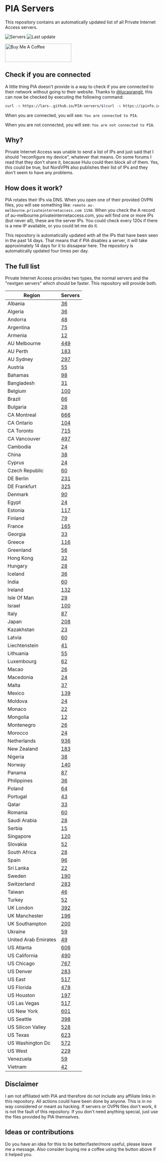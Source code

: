 # PIA Servers
This repository contains an automatically updated list of all Private Internet Access servers.

![Servers](https://img.shields.io/badge/servers-16520-brightgreen) ![Last update](https://img.shields.io/badge/last%20update-2025--03--31%2019%3A00%20CET-brightgreen)

<a href="https://www.buymeacoffee.com/Lars-" target="_blank"><img src="https://cdn.buymeacoffee.com/buttons/v2/default-orange.png" alt="Buy Me A Coffee" height="60" style="height: 60px !important;width: 217px !important;" ></a>

## Check if you are connected
A little thing PIA doesn't provide is a way to check if you are connected to their network without going to their website.
Thanks to [@lucasrangit](https://github.com/lucasrangit), this can now be checked by executing the following command:
```bash
curl -s https://lars-.github.io/PIA-servers/$(curl -s https://ipinfo.io/ip)
```

When you are connected, you will see: `You are connected to PIA`.

When you are not connected, you will see: `You are not connected to PIA`.

## Why?
Private Internet Access was unable to send a list of IPs and just said that I should "reconfigure my device", whatever that means.
On some forums I read that they don't share it, because Hulu could then block all of them. Yes, this could be true, but NordVPN also publishes their list of IPs and they don't seem to have any problems.

## How does it work?
PIA rotates their IPs via DNS. When you open one of their provided OVPN files, you will see something like:
`remote au-melbourne.privateinternetaccess.com 1198`. When you check the A record of au-melbourne.privateinternetaccess.com, you will find one or more IPs (but never all), these are the server IPs.
You could check every 120s if there is a new IP available, or you could let me do it.

This repository is automatically updated with all the IPs that have been seen in the past 14 days. That means that if PIA disables a server, it will take approximately 14 days for it to dissapear here.
The repository is automatically updated four times per day.

## The full list
Private Internet Access provides two types, the normal servers and the "nextgen servers" which should be faster. This repository will provide both.

Region | Servers
------ |--------
Albania | [36](https://github.com/Lars-/PIA-servers/tree/master/regions/Albania)
Algeria | [36](https://github.com/Lars-/PIA-servers/tree/master/regions/Algeria)
Andorra | [48](https://github.com/Lars-/PIA-servers/tree/master/regions/Andorra)
Argentina | [75](https://github.com/Lars-/PIA-servers/tree/master/regions/Argentina)
Armenia | [12](https://github.com/Lars-/PIA-servers/tree/master/regions/Armenia)
AU Melbourne | [449](https://github.com/Lars-/PIA-servers/tree/master/regions/AU%20Melbourne)
AU Perth | [183](https://github.com/Lars-/PIA-servers/tree/master/regions/AU%20Perth)
AU Sydney | [297](https://github.com/Lars-/PIA-servers/tree/master/regions/AU%20Sydney)
Austria | [55](https://github.com/Lars-/PIA-servers/tree/master/regions/Austria)
Bahamas | [98](https://github.com/Lars-/PIA-servers/tree/master/regions/Bahamas)
Bangladesh | [31](https://github.com/Lars-/PIA-servers/tree/master/regions/Bangladesh)
Belgium | [100](https://github.com/Lars-/PIA-servers/tree/master/regions/Belgium)
Brazil | [66](https://github.com/Lars-/PIA-servers/tree/master/regions/Brazil)
Bulgaria | [28](https://github.com/Lars-/PIA-servers/tree/master/regions/Bulgaria)
CA Montreal | [666](https://github.com/Lars-/PIA-servers/tree/master/regions/CA%20Montreal)
CA Ontario | [104](https://github.com/Lars-/PIA-servers/tree/master/regions/CA%20Ontario)
CA Toronto | [715](https://github.com/Lars-/PIA-servers/tree/master/regions/CA%20Toronto)
CA Vancouver | [497](https://github.com/Lars-/PIA-servers/tree/master/regions/CA%20Vancouver)
Cambodia | [24](https://github.com/Lars-/PIA-servers/tree/master/regions/Cambodia)
China | [38](https://github.com/Lars-/PIA-servers/tree/master/regions/China)
Cyprus | [24](https://github.com/Lars-/PIA-servers/tree/master/regions/Cyprus)
Czech Republic | [60](https://github.com/Lars-/PIA-servers/tree/master/regions/Czech%20Republic)
DE Berlin | [231](https://github.com/Lars-/PIA-servers/tree/master/regions/DE%20Berlin)
DE Frankfurt | [325](https://github.com/Lars-/PIA-servers/tree/master/regions/DE%20Frankfurt)
Denmark | [90](https://github.com/Lars-/PIA-servers/tree/master/regions/Denmark)
Egypt | [24](https://github.com/Lars-/PIA-servers/tree/master/regions/Egypt)
Estonia | [117](https://github.com/Lars-/PIA-servers/tree/master/regions/Estonia)
Finland | [79](https://github.com/Lars-/PIA-servers/tree/master/regions/Finland)
France | [165](https://github.com/Lars-/PIA-servers/tree/master/regions/France)
Georgia | [33](https://github.com/Lars-/PIA-servers/tree/master/regions/Georgia)
Greece | [116](https://github.com/Lars-/PIA-servers/tree/master/regions/Greece)
Greenland | [56](https://github.com/Lars-/PIA-servers/tree/master/regions/Greenland)
Hong Kong | [32](https://github.com/Lars-/PIA-servers/tree/master/regions/Hong%20Kong)
Hungary | [28](https://github.com/Lars-/PIA-servers/tree/master/regions/Hungary)
Iceland | [36](https://github.com/Lars-/PIA-servers/tree/master/regions/Iceland)
India | [60](https://github.com/Lars-/PIA-servers/tree/master/regions/India)
Ireland | [132](https://github.com/Lars-/PIA-servers/tree/master/regions/Ireland)
Isle Of Man | [29](https://github.com/Lars-/PIA-servers/tree/master/regions/Isle%20Of%20Man)
Israel | [100](https://github.com/Lars-/PIA-servers/tree/master/regions/Israel)
Italy | [87](https://github.com/Lars-/PIA-servers/tree/master/regions/Italy)
Japan | [208](https://github.com/Lars-/PIA-servers/tree/master/regions/Japan)
Kazakhstan | [23](https://github.com/Lars-/PIA-servers/tree/master/regions/Kazakhstan)
Latvia | [60](https://github.com/Lars-/PIA-servers/tree/master/regions/Latvia)
Liechtenstein | [41](https://github.com/Lars-/PIA-servers/tree/master/regions/Liechtenstein)
Lithuania | [55](https://github.com/Lars-/PIA-servers/tree/master/regions/Lithuania)
Luxembourg | [62](https://github.com/Lars-/PIA-servers/tree/master/regions/Luxembourg)
Macao | [26](https://github.com/Lars-/PIA-servers/tree/master/regions/Macao)
Macedonia | [24](https://github.com/Lars-/PIA-servers/tree/master/regions/Macedonia)
Malta | [37](https://github.com/Lars-/PIA-servers/tree/master/regions/Malta)
Mexico | [139](https://github.com/Lars-/PIA-servers/tree/master/regions/Mexico)
Moldova | [24](https://github.com/Lars-/PIA-servers/tree/master/regions/Moldova)
Monaco | [22](https://github.com/Lars-/PIA-servers/tree/master/regions/Monaco)
Mongolia | [12](https://github.com/Lars-/PIA-servers/tree/master/regions/Mongolia)
Montenegro | [26](https://github.com/Lars-/PIA-servers/tree/master/regions/Montenegro)
Morocco | [24](https://github.com/Lars-/PIA-servers/tree/master/regions/Morocco)
Netherlands | [936](https://github.com/Lars-/PIA-servers/tree/master/regions/Netherlands)
New Zealand | [183](https://github.com/Lars-/PIA-servers/tree/master/regions/New%20Zealand)
Nigeria | [38](https://github.com/Lars-/PIA-servers/tree/master/regions/Nigeria)
Norway | [140](https://github.com/Lars-/PIA-servers/tree/master/regions/Norway)
Panama | [87](https://github.com/Lars-/PIA-servers/tree/master/regions/Panama)
Philippines | [36](https://github.com/Lars-/PIA-servers/tree/master/regions/Philippines)
Poland | [64](https://github.com/Lars-/PIA-servers/tree/master/regions/Poland)
Portugal | [43](https://github.com/Lars-/PIA-servers/tree/master/regions/Portugal)
Qatar | [33](https://github.com/Lars-/PIA-servers/tree/master/regions/Qatar)
Romania | [60](https://github.com/Lars-/PIA-servers/tree/master/regions/Romania)
Saudi Arabia | [28](https://github.com/Lars-/PIA-servers/tree/master/regions/Saudi%20Arabia)
Serbia | [15](https://github.com/Lars-/PIA-servers/tree/master/regions/Serbia)
Singapore | [120](https://github.com/Lars-/PIA-servers/tree/master/regions/Singapore)
Slovakia | [52](https://github.com/Lars-/PIA-servers/tree/master/regions/Slovakia)
South Africa | [28](https://github.com/Lars-/PIA-servers/tree/master/regions/South%20Africa)
Spain | [96](https://github.com/Lars-/PIA-servers/tree/master/regions/Spain)
Sri Lanka | [22](https://github.com/Lars-/PIA-servers/tree/master/regions/Sri%20Lanka)
Sweden | [190](https://github.com/Lars-/PIA-servers/tree/master/regions/Sweden)
Switzerland | [283](https://github.com/Lars-/PIA-servers/tree/master/regions/Switzerland)
Taiwan | [46](https://github.com/Lars-/PIA-servers/tree/master/regions/Taiwan)
Turkey | [52](https://github.com/Lars-/PIA-servers/tree/master/regions/Turkey)
UK London | [392](https://github.com/Lars-/PIA-servers/tree/master/regions/UK%20London)
UK Manchester | [196](https://github.com/Lars-/PIA-servers/tree/master/regions/UK%20Manchester)
UK Southampton | [200](https://github.com/Lars-/PIA-servers/tree/master/regions/UK%20Southampton)
Ukraine | [59](https://github.com/Lars-/PIA-servers/tree/master/regions/Ukraine)
United Arab Emirates | [49](https://github.com/Lars-/PIA-servers/tree/master/regions/United%20Arab%20Emirates)
US Atlanta | [606](https://github.com/Lars-/PIA-servers/tree/master/regions/US%20Atlanta)
US California | [490](https://github.com/Lars-/PIA-servers/tree/master/regions/US%20California)
US Chicago | [767](https://github.com/Lars-/PIA-servers/tree/master/regions/US%20Chicago)
US Denver | [283](https://github.com/Lars-/PIA-servers/tree/master/regions/US%20Denver)
US East | [517](https://github.com/Lars-/PIA-servers/tree/master/regions/US%20East)
US Florida | [478](https://github.com/Lars-/PIA-servers/tree/master/regions/US%20Florida)
US Houston | [197](https://github.com/Lars-/PIA-servers/tree/master/regions/US%20Houston)
US Las Vegas | [517](https://github.com/Lars-/PIA-servers/tree/master/regions/US%20Las%20Vegas)
US New York | [601](https://github.com/Lars-/PIA-servers/tree/master/regions/US%20New%20York)
US Seattle | [398](https://github.com/Lars-/PIA-servers/tree/master/regions/US%20Seattle)
US Silicon Valley | [528](https://github.com/Lars-/PIA-servers/tree/master/regions/US%20Silicon%20Valley)
US Texas | [623](https://github.com/Lars-/PIA-servers/tree/master/regions/US%20Texas)
US Washington Dc | [572](https://github.com/Lars-/PIA-servers/tree/master/regions/US%20Washington%20Dc)
US West | [229](https://github.com/Lars-/PIA-servers/tree/master/regions/US%20West)
Venezuela | [59](https://github.com/Lars-/PIA-servers/tree/master/regions/Venezuela)
Vietnam | [42](https://github.com/Lars-/PIA-servers/tree/master/regions/Vietnam)


## Disclaimer
I am not affiliated with PIA and therefore do not include any affiliate links in this repository.
All actions could have been done by anyone. This is in no way considered or meant as hacking.
If servers or OVPN files don't work, it is not the fault of this repository. If you don't need anything special, just use the files provided by PIA themselves.

## Ideas or contributions
Do you have an idea for this to be better/faster/more useful, please leave me a message. Also consider buying me a coffee using the button above if it helped you.
